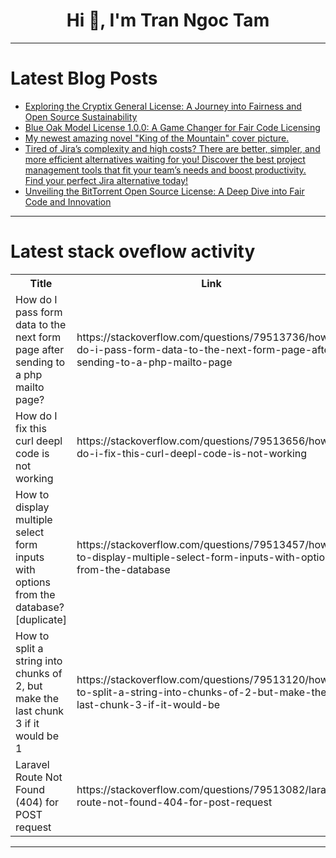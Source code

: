 <h1 align="center">Hi 👋, I'm Tran Ngoc Tam</h1>

---

# Latest Blog Posts 
<!-- BLOG-POST-LIST:START -->
- [Exploring the Cryptix General License: A Journey into Fairness and Open Source Sustainability](https://dev.to/laetitiaperraut/exploring-the-cryptix-general-license-a-journey-into-fairness-and-open-source-sustainability-1f8m)
- [Blue Oak Model License 1.0.0: A Game Changer for Fair Code Licensing](https://dev.to/bobcars/blue-oak-model-license-100-a-game-changer-for-fair-code-licensing-1e9k)
- [My newest amazing novel &quot;King of the Mountain&quot; cover picture.](https://dev.to/thomas_koszoru/my-newest-amazing-novel-king-of-the-mountain-cover-picture-193g)
- [Tired of Jira’s complexity and high costs? There are better, simpler, and more efficient alternatives waiting for you! Discover the best project management tools that fit your team’s needs and boost productivity. Find your perfect Jira alternative today!](https://dev.to/rajesh_patel/tired-of-jiras-complexity-and-high-costs-there-are-better-simpler-and-more-efficient-2212)
- [Unveiling the BitTorrent Open Source License: A Deep Dive into Fair Code and Innovation](https://dev.to/zhangwei42/unveiling-the-bittorrent-open-source-license-a-deep-dive-into-fair-code-and-innovation-34b3)
<!-- BLOG-POST-LIST:END -->

---

# Latest stack oveflow activity
<table>
  <tr><th>Title</th><th>Link</th></tr>
  <!-- STACKOVERFLOW:START --><tr><td>How do I pass form data to the next form page after sending to a php mailto page?</td><td>https://stackoverflow.com/questions/79513736/how-do-i-pass-form-data-to-the-next-form-page-after-sending-to-a-php-mailto-page</td></tr><tr><td>How do I fix this curl deepl code is not working</td><td>https://stackoverflow.com/questions/79513656/how-do-i-fix-this-curl-deepl-code-is-not-working</td></tr><tr><td>How to display multiple select form inputs with options from the database? [duplicate]</td><td>https://stackoverflow.com/questions/79513457/how-to-display-multiple-select-form-inputs-with-options-from-the-database</td></tr><tr><td>How to split a string into chunks of 2, but make the last chunk 3 if it would be 1</td><td>https://stackoverflow.com/questions/79513120/how-to-split-a-string-into-chunks-of-2-but-make-the-last-chunk-3-if-it-would-be</td></tr><tr><td>Laravel Route Not Found &lpar;404&rpar; for POST request</td><td>https://stackoverflow.com/questions/79513082/laravel-route-not-found-404-for-post-request</td></tr><!-- STACKOVERFLOW:END -->
</table>

---


